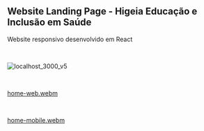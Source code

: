 ## Website Landing Page - Higeia Educação e Inclusão em Saúde
Website responsivo desenvolvido em React 

<br>

![localhost_3000_v5](https://github.com/user-attachments/assets/37bd06aa-202f-4bfe-ae15-93eaa3ff6385)

<br>

[home-web.webm](https://github.com/user-attachments/assets/f69ba9b4-ef99-43bb-9609-4b45318a4552)

<br>

[home-mobile.webm](https://github.com/user-attachments/assets/20a15ac0-4995-4709-8bc1-cf4fa4bf6726)
